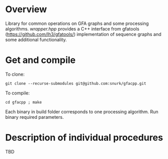 # Overview

Library for common operations on GFA graphs and some processing algorithms.
*wrapper.hpp* provides a C++ interface from gfatools (https://github.com/lh3/gfatools/) implementation of sequence graphs and some additional functionality.

# Get and compile

To clone:
```
git clone --recurse-submodules git@github.com:snurk/gfacpp.git
```

To compile:
```
cd gfacpp ; make
```

Each binary in build folder corresponds to one processing algorithm.
Run binary required parameters.

# Description of individual procedures
TBD
